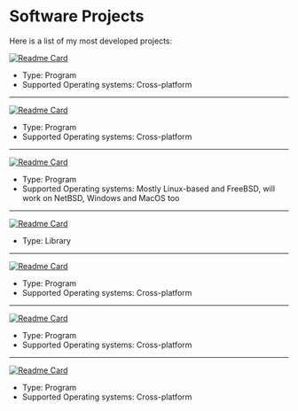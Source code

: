 # Software Projects

Here is a list of my most developed projects:

[![Readme Card](https://github-readme-stats.vercel.app/api/pin/?username=spacebanana420&repo=yuuka&theme=dark)](https://github.com/spacebanana420/yuuka)

* Type: Program
* Supported Operating systems: Cross-platform

---

[![Readme Card](https://github-readme-stats.vercel.app/api/pin/?username=spacebanana420&repo=parasol&theme=dark)](https://github.com/spacebanana420/parasol)

* Type: Program
* Supported Operating systems: Cross-platform

---

[![Readme Card](https://github-readme-stats.vercel.app/api/pin/?username=spacebanana420&repo=tanuki&theme=dark)](https://github.com/spacebanana420/tanuki)

* Type: Program
* Supported Operating systems: Mostly Linux-based and FreeBSD, will work on NetBSD, Windows and MacOS too

---

[![Readme Card](https://github-readme-stats.vercel.app/api/pin/?username=spacebanana420&repo=ffscala&theme=dark)](https://github.com/spacebanana420/ffscala)

* Type: Library

---

[![Readme Card](https://github-readme-stats.vercel.app/api/pin/?username=spacebanana420&repo=virtpebble&theme=dark)](https://github.com/spacebanana420/virtpebble)

* Type: Program
* Supported Operating systems: Cross-platform

---

[![Readme Card](https://github-readme-stats.vercel.app/api/pin/?username=spacebanana420&repo=tofu&theme=dark)](https://github.com/spacebanana420/tofu)

* Type: Program
* Supported Operating systems: Cross-platform
---

[![Readme Card](https://github-readme-stats.vercel.app/api/pin/?username=spacebanana420&repo=yakumo&theme=dark)](https://github.com/spacebanana420/yakumo)

* Type: Program
* Supported Operating systems: Cross-platform
